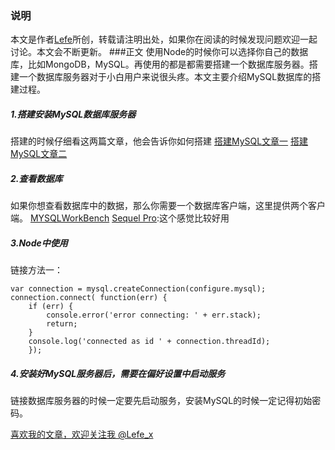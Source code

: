 ### 说明
本文是作者[Lefe](http://www.jianshu.com/p/88957fad1226)所创，转载请注明出处，如果你在阅读的时候发现问题欢迎一起讨论。本文会不断更新。
###正文
使用Node的时候你可以选择你自己的数据库，比如MongoDB，MySQL。再使用的都是都需要搭建一个数据库服务器。搭建一个数据库服务器对于小白用户来说很头疼。本文主要介绍MySQL数据库的搭建过程。
##### 1.搭建安装MySQL数据库服务器
搭建的时候仔细看这两篇文章，他会告诉你如何搭建
[搭建MySQL文章一](http://www.cnblogs.com/macro-cheng/archive/2011/10/25/mysql-001.html)
[搭建MySQL文章二](http://www.jianshu.com/p/fd3aae701db9)

##### 2.查看数据库
如果你想查看数据库中的数据，那么你需要一个数据库客户端，这里提供两个客户端。
[MYSQLWorkBench](http://itbilu.com/nodejs/npm/NyPG8LhlW.html)
[Sequel Pro](http://www.sequelpro.com/):这个感觉比较好用

##### 3.Node中使用
链接方法一：
```
var connection = mysql.createConnection(configure.mysql);
connection.connect( function(err) {
    if (err) {
        console.error('error connecting: ' + err.stack);
        return;
    }
    console.log('connected as id ' + connection.threadId);
    });
```
##### 4.安装好MySQL服务器后，需要在偏好设置中启动服务
链接数据库服务器的时候一定要先启动服务，安装MySQL的时候一定记得初始密码。

[喜欢我的文章，欢迎关注我 @Lefe_x](http://www.weibo.com/5953150140/profile?rightmod=1&wvr=6&mod=personnumber&is_all=1)

